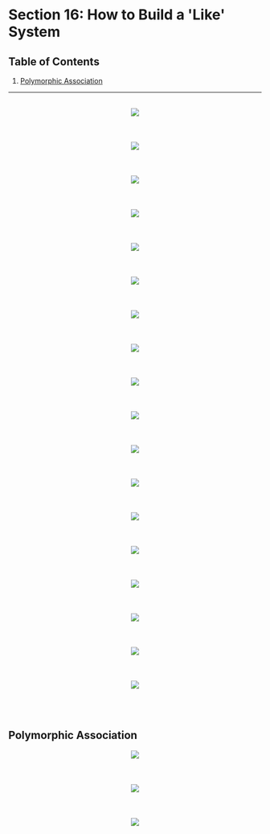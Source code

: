 # Section 16: How to Build a 'Like' System

## Table of Contents

1. [Polymorphic Association](#polymorphic-association)

---

<br/>

<div align="center"><img src="../../diagrams/16/sql-1.svg" /></div><br/><br/><br/>
<div align="center"><img src="../../diagrams/16/sql-2.svg" /></div><br/><br/><br/>
<div align="center"><img src="../../diagrams/16/sql-3.svg" /></div><br/><br/><br/>
<div align="center"><img src="../../diagrams/16/sql-4.svg" /></div><br/><br/><br/>
<div align="center"><img src="../../diagrams/16/sql-5.svg" /></div><br/><br/><br/>
<div align="center"><img src="../../diagrams/16/sql-6.svg" /></div><br/><br/><br/>
<div align="center"><img src="../../diagrams/16/sql-7.svg" /></div><br/><br/><br/>
<div align="center"><img src="../../diagrams/16/sql-8.svg" /></div><br/><br/><br/>
<div align="center"><img src="../../diagrams/16/sql-9.svg" /></div><br/><br/><br/>
<div align="center"><img src="../../diagrams/16/sql-10.svg" /></div><br/><br/><br/>
<div align="center"><img src="../../diagrams/16/sql-11.svg" /></div><br/><br/><br/>
<div align="center"><img src="../../diagrams/16/sql-12.svg" /></div><br/><br/><br/>
<div align="center"><img src="../../diagrams/16/sql-13.svg" /></div><br/><br/><br/>
<div align="center"><img src="../../diagrams/16/sql-14.svg" /></div><br/><br/><br/>
<div align="center"><img src="../../diagrams/16/sql-15.svg" /></div><br/><br/><br/>
<div align="center"><img src="../../diagrams/16/sql-16.svg" /></div><br/><br/><br/>
<div align="center"><img src="../../diagrams/16/sql-17.svg" /></div><br/><br/><br/>
<div align="center"><img src="../../diagrams/16/sql-18.svg" /></div><br/><br/><br/>

## Polymorphic Association
<div align="center"><img src="../../diagrams/16/sql-19.svg" /></div><br/><br/><br/>
<div align="center"><img src="../../diagrams/16/sql-20.svg" /></div><br/><br/><br/>
<div align="center"><img src="../../diagrams/16/sql-21.svg" /></div><br/><br/><br/>
